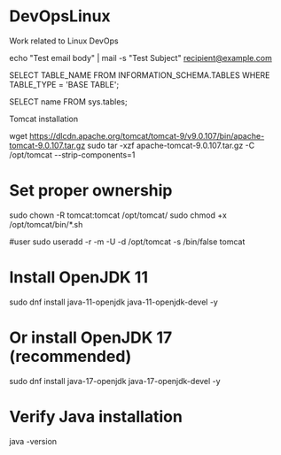 # DevOpsLinux
Work related to Linux DevOps

echo "Test email body" | mail -s "Test Subject" recipient@example.com

SELECT TABLE_NAME
FROM INFORMATION_SCHEMA.TABLES
WHERE TABLE_TYPE = 'BASE TABLE';

SELECT name
FROM sys.tables;

Tomcat installation

wget https://dlcdn.apache.org/tomcat/tomcat-9/v9.0.107/bin/apache-tomcat-9.0.107.tar.gz
sudo tar -xzf apache-tomcat-9.0.107.tar.gz -C /opt/tomcat --strip-components=1

# Set proper ownership
sudo chown -R tomcat:tomcat /opt/tomcat/
sudo chmod +x /opt/tomcat/bin/*.sh

#user
sudo useradd -r -m -U -d /opt/tomcat -s /bin/false tomcat

# Install OpenJDK 11
sudo dnf install java-11-openjdk java-11-openjdk-devel -y

# Or install OpenJDK 17 (recommended)
sudo dnf install java-17-openjdk java-17-openjdk-devel -y

# Verify Java installation
java -version

